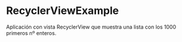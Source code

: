 # RecyclerViewExample

Aplicación con vista RecyclerView que muestra una lista con los 1000 primeros nº enteros.
